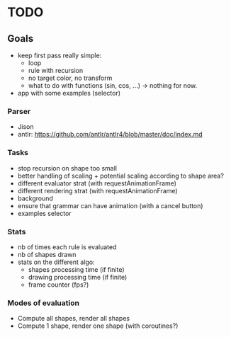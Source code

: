 # TODO

## Goals
- keep first pass really simple:
    - loop
    - rule with recursion
    - no target color, no transform
    - what to do with functions (sin, cos, ...) -> nothing for now.
- app with some examples (selector)

### Parser
- Jison
- antlr: https://github.com/antlr/antlr4/blob/master/doc/index.md

### Tasks
- stop recursion on shape too small
- better handling of scaling + potential scaling according to shape area?
- different evaluator strat (with requestAnimationFrame)
- different rendering strat (with requestAnimationFrame)
- background
- ensure that grammar can have animation (with a cancel button)
- examples selector

### Stats
- nb of times each rule is evaluated
- nb of shapes drawn
- stats on the different algo:
    - shapes processing time (if finite)
    - drawing processing time (if finite)
    - frame counter (fps?)

### Modes of evaluation
- Compute all shapes, render all shapes
- Compute 1 shape, render one shape (with coroutines?)